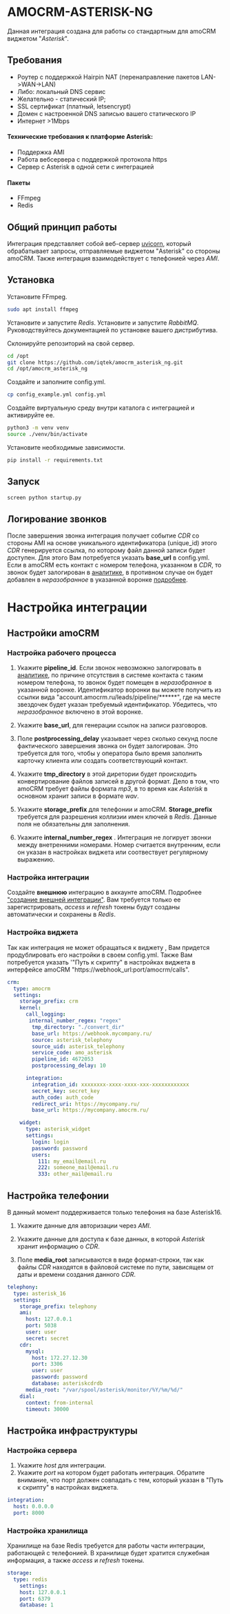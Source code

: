 # AMOCRM-ASTERISK-NG

Данная интеграция создана для работы со стандартным для amoCRM виджетом "*Asterisk*".

## Требования

  + Роутер с поддержкой Hairpin NAT (перенаправление пакетов LAN->WAN->LAN)
  + Либо: локальный DNS сервис
  + Желательно - статический IP;
  + SSL сертификат (платный, letsencrypt)
  + Домен с настроенной DNS записью вашего статического IP
  + Интернет >1Mbps

#### Технические требования к платформе Asterisk: 
  * Поддержка AMI
  * Работа вебсервера с поддержкой протокола https
  * Сервер с Asterisk в одной сети с интеграцией
#### Пакеты
+ FFmpeg
+ Redis

## Общий принцип работы
Интеграция представляет собой веб-сервер [uvicorn]("https://www.uvicorn.org/"), который обрабатывает запросы, отправляемые виджетом "Asterisk" со стороны amoCRM. Также интеграция взаимодействует с телефонией через *AMI*.

## Установка
Установите FFmpeg.
```bash
sudo apt install ffmpeg
```
Установите и запустите *Redis*.
Установите и запустите *RabbitMQ*.
Руководствуйтесь документацией по установке вашего дистрибутива.


Склонируйте репозиторий на свой сервер.
```bash
cd /opt
git clone https://github.com/iqtek/amocrm_asterisk_ng.git
cd /opt/amocrm_asterisk_ng
```

Создайте и заполните config.yml.
```bash
cp config_example.yml config.yml 
```

Создайте виртуальную среду внутри каталога с интеграцией и активируйте ее.
```bash
python3 -m venv venv 
source ./venv/bin/activate
```

Установите необходимые зависимости.
```bash
pip install -r requirements.txt
```

## Запуск
```bash
screen python startup.py 
```
## Логирование звонков
После завершения звонка интеграция получает событие *CDR* со стороны AMI на основе уникального идентификатора (unique_id) этого *CDR* генерируется ссылка, по которому файл данной записи будет доступен. Для этого Вам потребуется указать **base_url** в config.yml. Если в amoCRM есть контакт с номером телефона, указанном в *CDR*, то звонок будет залогирован в [аналитике]("https://www.amocrm.ru/support/analytics/sales_analysis"), в противном случае он будет добавлен в *неразобранное* в указанной воронке [подробнее](#настройка-рабочего-процесса). 
# Настройка интеграции

## Настройки amoCRM

### Настройка рабочего процесса

1. Укажите **pipeline_id**. Если звонок невозможно залогировать в [аналитике]("https://www.amocrm.ru/support/analytics/sales_analysis"), по причине отсутствия в системе контакта с таким номером телефона, то звонок будет помещен в *неразобранное* в указанной воронке. Идентификатор воронки вы можете получить из ссылки вида "account.amocrm.ru/leads/pipeline/\*\*\*\*\*\*", где на месте звездочек будет указан требуемый идентификатор. Убедитесь, что *неразобранное* включено в этой воронке.

2. Укажите **base_url**, для генерации ссылок на записи разговоров.

3. Поле **postprocessing_delay** указывает через сколько секунд после фактического завершения звонка он будет залогирован. Это требуется для того, чтобы у оператора было время заполнить карточку клиента или создать соответствующий контакт.

4. Укажите **tmp_directory**  в  этой диретории будет происходить конвертирование файлов записей в другой формат. Дело в том, что amoCRM требует файлы формата *mp3*, в то время как *Asterisk* в основном хранит записи в формате *wav*.

5. Укажите **storage_prefix** для телефонии и amoCRM. **Storage_prefix** требуется для разрешения коллизии имен ключей в *Redis*. Данные поля не обязательны для заполнения.

6. Укажите **internal_number_regex** . Интеграция не логирует звонки между внетренними номерами. Номер считается внутренним, если он указан в настройках виджета или соотвествует регулярному выражению.

### Настройка интеграции
Создайте **внешнюю** интеграцию в аккаунте amoCRM. Подробнее ["создание внешней интеграции"]("https://www.amocrm.ru/developers/content/oauth/step-by-step"). Вам требуется только ее зарегистрировать, *access* и *refresh* токены будут созданы автоматически и сохранены в *Redis*.

### Настройка виджета
Так как интеграция не может обращаться к виджету , Вам придется продублировать его настройки в своем config.yml. Также Вам потребуется указать '"Путь к скрипту" в настройках виджета в интерфейсе amoCRM "https://webhook_url:port/amocrm/calls". 

```yaml
crm:
  type: amocrm
  settings:
    storage_prefix: crm
    kernel:
      call_logging:
       internal_number_regex: "regex"
        tmp_directory: "./convert_dir"
        base_url: https://webhook.mycompany.ru/
        source: asterisk_telephony
        source_uid: asterisk_telephony
        service_code: amo_asterisk
        pipeline_id: 4672053
        postprocessing_delay: 10

      integration:
        integration_id: xxxxxxxx-xxxx-xxxx-xxx-xxxxxxxxxxxx
        secret_key: secret_key
        auth_code: auth_code
        redirect_uri: https://mycompany.ru/
        base_url: https://mycompany.amocrm.ru/

    widget:
      type: asterisk_widget
      settings:
        login: login
        password: password
        users:
          111: my_email@email.ru
          222: someone_mail@email.ru
          333: other_mail@email.ru

```

## Настройка телефонии
В данный момент поддерживается только телефония на базе Asterisk16.
1. Укажите данные для авторизации через *AMI*.
2. Укажите данные для доступа к базе данных, в которой *Asterisk* хранит информацию о *CDR*.

3. Поле **media_root** записываются в виде формат-строки, так как файлы *CDR* находятся в файловой системе по пути, зависящем от даты и времени создания данного *CDR*. 

```yaml
telephony:
  type: asterisk_16
  settings:
    storage_prefix: telephony
    ami:
      host: 127.0.0.1
      port: 5038
      user: user
      secret: secret
    cdr:
      mysql:
        host: 172.27.12.30
        port: 3306
        user: user
        password: password
        database: asteriskcdrdb
      media_root: "/var/spool/asterisk/monitor/%Y/%m/%d/"
    dial:
      context: from-internal
      timeout: 30000
```
## Настройка инфраструктуры

### Настройка сервера
1. Укажите *host* для интеграции.
2. Укажите *port* на котором будет работать интеграция. Обратите внимание, что порт должен совпадать с тем, который указан в "Путь к скрипту" в настройках виджета.
```yaml
integration:
  host: 0.0.0.0
  port: 8000
```


### Настройка хранилища
Хранилище на базе Redis требуется для работы части интеграции, работающей с телефонией. В хранилище будет хратится служебная информация, а также  *access* и *refresh* токены.

```yaml
storage:
  type: redis
    settings:
    host: 127.0.0.1
    port: 6379
    database: 1
```
